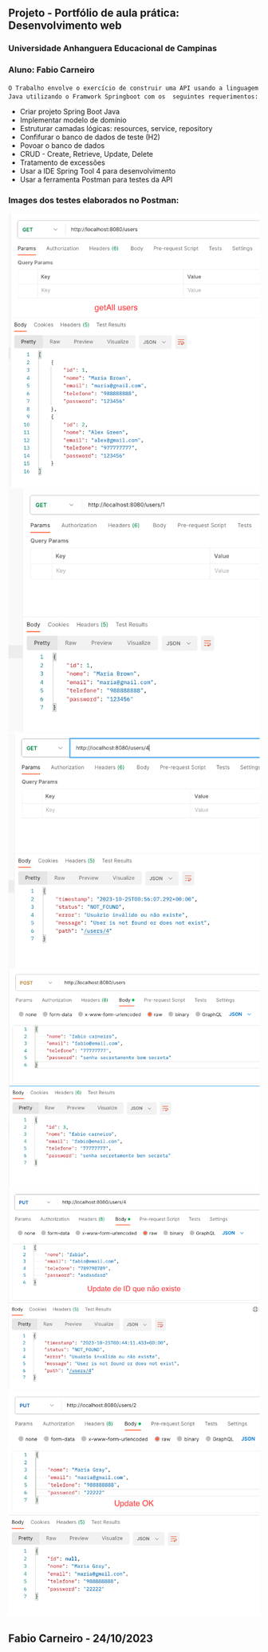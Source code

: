## Projeto - Portfólio de aula prática: Desenvolvimento web
### Universidade Anhanguera Educacional de Campinas

### Aluno: Fabio Carneiro


`
O Trabalho envolve o exercício de construir uma API usando
a linguagem Java utilizando o Framwork Springboot com os 
seguintes requerimentos:
`

* Criar projeto Spring Boot Java
* Implementar modelo de domínio
* Estruturar camadas lógicas: resources, service, repository
* Confifurar o banco de dados de teste (H2)
* Povoar o banco de dados
* CRUD - Create, Retrieve, Update, Delete
* Tratamento de excessões
* Usar a IDE Spring Tool 4 para desenvolvimento
* Usar a ferramenta Postman para testes da API

### Images dos testes elaborados no Postman:

![alt text](img/getAll-users.png)
![alt text](img/getByid.png)
![alt text](img/getById-id-invalido.png)
![alt text](img/insert.png)
![alt text](img/update-id-invalido.png)
![alt text](img/update-OK.png)

## Fabio Carneiro - 24/10/2023